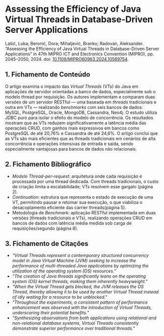 # Assessing the Efficiency of Java Virtual Threads in Database-Driven Server Applications
Lašić, Luka; Beronić, Dora; Mihaljević, Branko; Radovan, Aleksander. “Assessing the Efficiency of Java Virtual Threads in Database-Driven Server Applications” in 47th MIPRO ICT and Electronics Convention (MIPRO), pp. 2045–2050, 2024. doi: [10.1109/MIPRO60963.2024.10569754](https://doi.org/10.1109/MIPRO60963.2024.10569754).

## 1. Fichamento de Conteúdo

O artigo examina o impacto das _Virtual Threads_ (VTs) do Java em aplicações de servidor orientadas a banco de dados, especialmente sob o modelo thread por requisição. Os autores implementam e comparam duas versões de um servidor RESTful — uma baseada em _threads_ tradicionais e outra em VTs — realizando _benchmarks_ com seis bancos de dados: MySQL, PostgreSQL, Oracle, MongoDB, Cassandra, Neo4j. O estudo utiliza JDBC puro para isolar o efeito do modelo de concorrência. Os resultados mostram que as VTs reduzem significativamente a latência média das operações CRUD, com ganhos mais expressivos em bancos como PostgreSQL de até 20,76% e Cassandra de até 24,6%. O artigo conclui que as VTs são mais eficientes que as threads tradicionais em cenários de alta concorrência e operações intensivas de entrada e saída, sendo especialmente vantajosas para bancos de dados não relacionais.

## 2. Fichamento Bibliográfico

* _Modelo Thread-per-request_: arquitetura onde cada requisição é processada por uma thread dedicada. Com threads tradicionais, o custo de criação limita a escalabilidade; VTs resolvem esse gargalo (página 2).
* _Continuation_: estrutura que representa o estado de execução de uma VT, permitindo pausar e retomar sua execução, o que viabiliza o desacoplamento eficiente das carrier threads(página 5).
* Metodologia de _Benchmark_: aplicação RESTful implementada em duas versões (threads tradicionais e VTs), realizando operações CRUD em bancos de dados com latência média medida sob carga de requisições/segundo (página 8).

## 3. Fichamento de Citações

* _"Virtual Threads represent a contemporary structured concurrency model in Java Virtual Machine (JVM) seeking to increase the performance of multi-threaded Java applications by optimizing the utilization of the operating system (OS) resources."_ 
* _"The creation of Java threads significantly leans on the operating system (OS) kernel threads, making them inherently heavyweight."_ 
* _"When the Virtual Thread gets blocked, the JVM releases the OS Thread, thereby allowing it to be used by another Virtual Thread instead of idly waiting for a resource to be unblocked."_
* _"Throughout the experiments, a consistent pattern of performance enhancement was observed with the introduction of Virtual Threads, underscoring their potential benefits."_ 
* _"Synthesizing observations from both applications using relational and non-relational database systems, Virtual Threads consistently demonstrate superior performance over traditional threads."_ 

